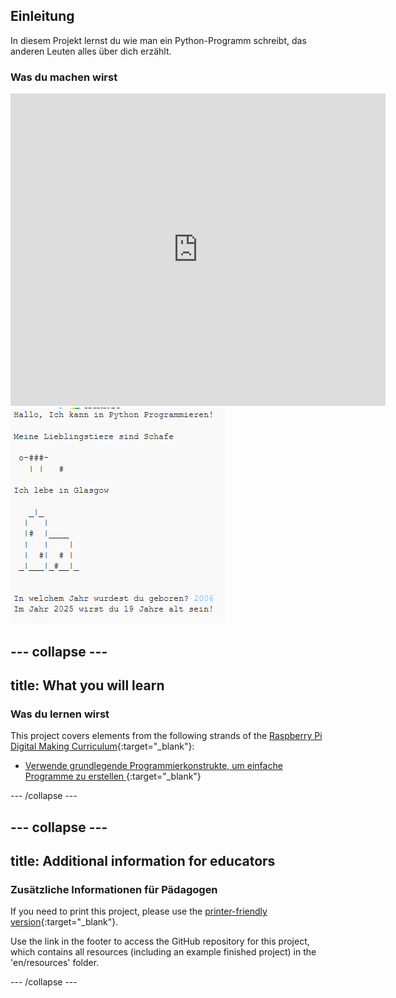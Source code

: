 ## Einleitung

In diesem Projekt lernst du wie man ein Python-Programm schreibt, das anderen Leuten alles über dich erzählt.

### Was du machen wirst

<div class="trinket">
  <iframe src="https://trinket.io/embed/python/a1f663ae0d?outputOnly=true&start=result" width="600" height="500" frameborder="0" marginwidth="0" marginheight="0" allowfullscreen>
  </iframe>
  <img src="images/me-final.png">
</div>

## \--- collapse \---

## title: What you will learn

### Was du lernen wirst

This project covers elements from the following strands of the [Raspberry Pi Digital Making Curriculum](https://rpf.io/curriculum){:target="_blank"}:

+ [Verwende grundlegende Programmierkonstrukte, um einfache Programme zu erstellen ](https://www.raspberrypi.org/curriculum/programming/creator){:target="_blank"}

\--- /collapse \---

## \--- collapse \---

## title: Additional information for educators

### Zusätzliche Informationen für Pädagogen

If you need to print this project, please use the [printer-friendly version](https://projects.raspberrypi.org/en/projects/about-me/print){:target="_blank"}.

Use the link in the footer to access the GitHub repository for this project, which contains all resources (including an example finished project) in the 'en/resources' folder.

\--- /collapse \---